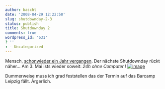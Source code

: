 ```yaml
---
author: bascht
date: '2008-04-29 12:22:50'
slug: shutdownday-2-3
status: publish
title: Shutdownday 2
comments: true
wordpress_id: '631'
? ''
: - Uncategorized
---
```


Mensch,
[schonwieder ein Jahr vergangen](http://www.bascht.com/2007/03/23/shutdownday/).
Der nächste Shutdownday rückt näher... Am 3. Mai ists wieder
soweit: *24h ohne Computer* !
[![image](http://www.shutdownday.org/_images/supporterkit/banner100x100.gif)](http://www.shutdownday.org/)

Dummerweise muss ich grad feststellen das der Termin auf das
Barcamp Leipzig fällt. Ärgerlich.



